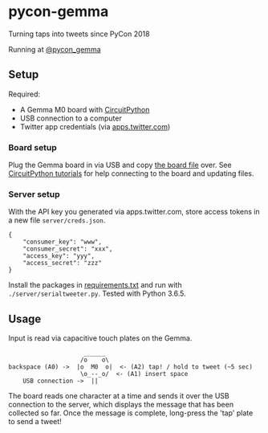 # pycon-gemma

Turning taps into tweets since PyCon 2018

Running at [@pycon_gemma](https://twitter.com/pycon_gemma)

## Setup

Required:
* A Gemma M0 board with [CircuitPython](https://github.com/adafruit/circuitpython)
* USB connection to a computer
* Twitter app credentials (via [apps.twitter.com](https://apps.twitter.com/))

### Board setup

Plug the Gemma board in via USB and copy [the board file](gemma/main.py) over. See [CircuitPython tutorials](https://learn.adafruit.com/welcome-to-circuitpython) for help connecting to the board and updating files.

### Server setup

With the API key you generated via apps.twitter.com, store access tokens in a new file `server/creds.json`.

```
{
    "consumer_key": "www",
    "consumer_secret": "xxx",
    "access_key": "yyy",
    "access_secret": "zzz"
}
```

Install the packages in [requirements.txt](requirements.txt) and run with `./server/serialtweeter.py`. Tested with Python 3.6.5.

## Usage

Input is read via capacitive touch plates on the Gemma.

```
                     ______
                    /o    o\
backspace (A0) ->  |o  M0  o|  <- (A2) tap! / hold to tweet (~5 sec)
                    \o_--_o/  <- (A1) insert space
    USB connection ->  ||
```

The board reads one character at a time and sends it over the USB connection to the server, which displays
the message that has been collected so far. Once the message is complete, long-press the 'tap' plate to send a tweet!
